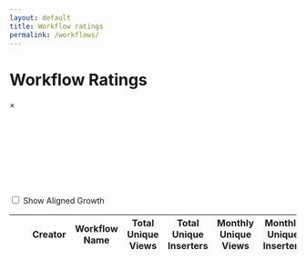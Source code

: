 ```yaml
---
layout: default
title: Workflow ratings
permalink: /workflows/
---
```


# Workflow Ratings

<p id="last-updated" class="text-muted"></p>


<!-- Modal for the chart -->
<div id="chartModal" class="modal">
    <div class="modal-content">
        <span class="close">&times;</span>
        <div id="chart-container">
            <svg class="line-chart"></svg>
            <div class="toggle-container">
                <label>
                    <input type="checkbox" id="dayCountToggle" data-umami-event="chart" data-umami-event-action="align"> Show Aligned Growth
                </label>
            </div>
        </div>
    </div>
</div>

<table id="stats-table" class="display compact">
    <thead>
        <tr>
            <th class="number-column"></th> <!-- Index column -->
            <th></th> <!-- Avatar column -->
            <th>Creator</th>
            <th>Workflow Name</th>
            <th>Total Unique Views</th>
            <th>Total Unique Inserters</th>
            <th>Monthly Unique Views</th>
            <th>Monthly Unique Inserters</th>
            <th>Weekly Unique Views</th>
            <th>Weekly Unique Inserters</th>
            <th>Creation Date</th>
        </tr>
    </thead>
    <tbody>
    </tbody>
</table>

<link rel="stylesheet" href="{{ '/assets/css/modal.css' | relative_url }}">
<script src="https://cdn.jsdelivr.net/npm/chart.xkcd@1.1.13/dist/chart.xkcd.min.js"></script>
<script src="{{ '/assets/js/generate-table-workflows.js' | relative_url }}"></script>
<script src="{{ '/assets/js/workflow-chart.js' | relative_url }}"></script>
